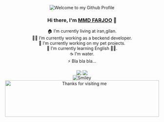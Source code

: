 <div align="center">
  <img src="https://github.com/BrunnerLivio/brunnerlivio/blob/master/images/welcome.png?raw=true" style="max-width: 100%;" alt="Welcome to my Github Profile" />
  <br />

### Hi there, I'm [MMD FARJOO](https://github.com/mmdfarjoo) 👋

🏠 I’m currently living at iran,gilan. <br/>
👨‍💻 I’m currently working as a beckend developer.<br/>
🔭 I’m currently working on my pet projects.<br/>
🌱 I’m currently learning English 🤦‍♂.<br/>
☕️ I’m water. <br/>
⚡ Bla bla bla...


<a href="https://github.com/mmdfarjoo">
<img align="center" src="https://github-readme-stats.vercel.app/api?username=mmdfarjoo&show_icons=true&count_private=true&include_all_commits=true" /></a>

<a href="https://github.com/mmdfarjoo">
<img align="center" src="https://github-readme-stats.vercel.app/api/top-langs/?username=mmdfarjoo" />
</a>

  
  
  
  
<div>
  <img src="https://github.com/fnky/fnky/raw/fnky/img/smile.gif" alt="Smiley" align="center">
</div>
  
  
<div align="center">

<img height="120" alt="Thanks for visiting me" width="100%" src="https://raw.githubusercontent.com/BrunnerLivio/brunnerlivio/master/images/marquee.svg" />
<br />
